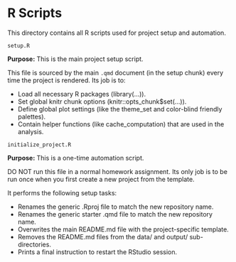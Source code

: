 # R Scripts

This directory contains all R scripts used for project setup and automation.

`setup.R`

**Purpose:** This is the main project setup script.

This file is sourced by the main `.qmd` document (in the setup chunk) every time the project is rendered. Its job is to:

-   Load all necessary R packages (library(...)).
-   Set global knitr chunk options (knitr::opts_chunk\$set(...)).
-   Define global plot settings (like the theme_set and color-blind friendly palettes).
-   Contain helper functions (like cache_computation) that are used in the analysis.

`initialize_project.R`

**Purpose:** This is a one-time automation script.

DO NOT run this file in a normal homework assignment. Its only job is to be run once when you first create a new project from the template.

It performs the following setup tasks:

-   Renames the generic .Rproj file to match the new repository name.
-   Renames the generic starter .qmd file to match the new repository name.
-   Overwrites the main README.md file with the project-specific template.
-   Removes the README.md files from the data/ and output/ sub-directories.
-   Prints a final instruction to restart the RStudio session.
